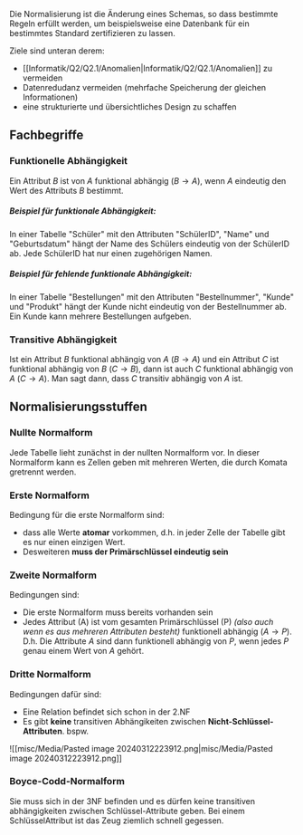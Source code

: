 Die Normalisierung ist die Änderung eines Schemas, so dass bestimmte Regeln erfüllt werden, um beispielsweise eine Datenbank für ein bestimmtes Standard zertifizieren zu lassen.

Ziele sind unteran  derem: 
- [[Informatik/Q2/Q2.1/Anomalien|Informatik/Q2/Q2.1/Anomalien]] zu vermeiden
- Datenredudanz vermeiden (mehrfache Speicherung der gleichen Informationen)
- eine strukturierte und übersichtliches Design zu schaffen 

## Fachbegriffe 

### Funktionelle Abhängigkeit 
Ein Attribut $B$ ist von $A$ funktional abhängig ($B \rightarrow A$), wenn $A$ eindeutig den Wert des Attributs $B$ bestimmt.

##### Beispiel für funktionale Abhängigkeit:
In einer Tabelle "Schüler" mit den Attributen "SchülerID", "Name" und "Geburtsdatum" hängt der Name des Schülers eindeutig von der SchülerID ab. Jede SchülerID hat nur einen zugehörigen Namen.

##### Beispiel für fehlende funktionale Abhängigkeit:
In einer Tabelle "Bestellungen" mit den Attributen "Bestellnummer", "Kunde" und "Produkt" hängt der Kunde nicht eindeutig von der Bestellnummer ab. Ein Kunde kann mehrere Bestellungen aufgeben.

### Transitive Abhängigkeit 
Ist ein Attribut $B$ funktional abhängig von $A$  ($B \rightarrow A$) und ein Attribut $C$ ist funktional abhängig  von $B$ ($C \rightarrow B$), dann ist auch $C$ funktional abhängig von $A$ ($C \rightarrow A$). Man sagt dann, dass $C$ transitiv abhängig von $A$ ist.

## Normalisierungsstuffen 

### Nullte Normalform 
Jede Tabelle lieht zunächst in der nullten Normalform vor. 
In dieser Normalform kann es Zellen geben mit mehreren Werten, die durch Komata gretrennt werden. 

### Erste Normalform 
Bedingung für die erste Normalform sind:  
- dass alle Werte **atomar** vorkommen, d.h.  in jeder Zelle der Tabelle gibt es nur einen einzigen Wert. 
- Desweiteren **muss der Primärschlüssel eindeutig sein**

### Zweite Normalform 
Bedingungen sind: 
- Die erste Normalform muss bereits vorhanden sein 
- Jedes Attribut (A) ist vom gesamten Primärschlüssel (P) *(also auch wenn es aus mehreren Attributen besteht)* funktionell abhängig ($A \rightarrow P$). D.h. Die Attribute $A$ sind dann funktionell abhängig von $P$, wenn jedes $P$ genau einem Wert von $A$ gehört.



### Dritte Normalform 
Bedingungen dafür sind: 
- Eine Relation befindet sich schon in der 2.NF 
- Es gibt **keine** transitiven Abhängikeiten zwischen **Nicht-Schlüssel-Attributen**. bspw. 

![[misc/Media/Pasted image 20240312223912.png|misc/Media/Pasted image 20240312223912.png]]



### Boyce-Codd-Normalform 
Sie muss sich in der 3NF befinden und es dürfen keine transitiven abhängigkeiten zwischen Schlüssel-Attribute geben. Bei einem SchlüsselAttribut ist das Zeug ziemlich schnell gegessen. 
